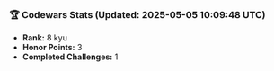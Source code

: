### 🏆 Codewars Stats (Updated: 2025-05-05 10:09:48 UTC)

- **Rank:** 8 kyu
- **Honor Points:** 3
- **Completed Challenges:** 1
